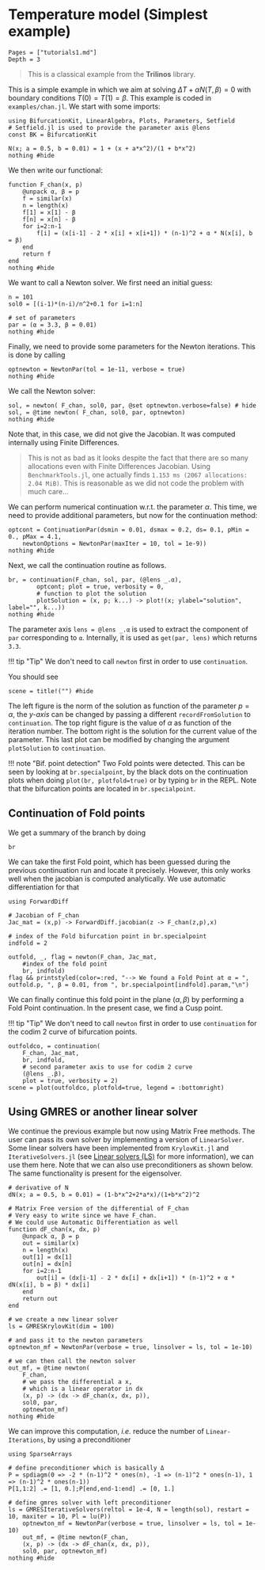 # Temperature model (Simplest example)

```@contents
Pages = ["tutorials1.md"]
Depth = 3
```

> This is a classical example from the **Trilinos** library.

This is a simple example in which we aim at solving $\Delta T+\alpha N(T,\beta)=0$ with boundary conditions $T(0) = T(1)=\beta$. This example is coded in `examples/chan.jl`. We start with some imports:

```@example TUT1
using BifurcationKit, LinearAlgebra, Plots, Parameters, Setfield
# Setfield.jl is used to provide the parameter axis @lens
const BK = BifurcationKit

N(x; a = 0.5, b = 0.01) = 1 + (x + a*x^2)/(1 + b*x^2)
nothing #hide
```

We then write our functional:

```@example TUT1
function F_chan(x, p)
	@unpack α, β = p
	f = similar(x)
	n = length(x)
	f[1] = x[1] - β
	f[n] = x[n] - β
	for i=2:n-1
		f[i] = (x[i-1] - 2 * x[i] + x[i+1]) * (n-1)^2 + α * N(x[i], b = β)
	end
	return f
end
nothing #hide
```
We want to call a Newton solver. We first need an initial guess:

```@example TUT1
n = 101
sol0 = [(i-1)*(n-i)/n^2+0.1 for i=1:n]

# set of parameters
par = (α = 3.3, β = 0.01)
nothing #hide
```

Finally, we need to provide some parameters for the Newton iterations. This is done by calling

```@example TUT1
optnewton = NewtonPar(tol = 1e-11, verbose = true)
nothing #hide
```

We call the Newton solver:

```@example TUT1
sol, = newton( F_chan, sol0, par, @set optnewton.verbose=false) # hide
sol, = @time newton( F_chan, sol0, par, optnewton)
nothing #hide
```

Note that, in this case, we did not give the Jacobian. It was computed internally using Finite Differences.

> This is not as bad as it looks despite the fact that there are so many allocations even with Finite Differences Jacobian. Using `BenchmarkTools.jl`, one actually finds `1.153 ms (2067 allocations: 2.04 MiB)`. This is reasonable as we did not code the problem with much care...

We can perform numerical continuation w.r.t. the parameter $\alpha$. This time, we need to provide additional parameters, but now for the continuation method:

```@example TUT1
optcont = ContinuationPar(dsmin = 0.01, dsmax = 0.2, ds= 0.1, pMin = 0., pMax = 4.1,
	newtonOptions = NewtonPar(maxIter = 10, tol = 1e-9))
nothing #hide
```

Next, we call the continuation routine as follows.

```@example TUT1
br, = continuation(F_chan, sol, par, (@lens _.α),
		optcont; plot = true, verbosity = 0,
		# function to plot the solution
		plotSolution = (x, p; k...) -> plot!(x; ylabel="solution", label="", k...))
nothing #hide		
```

The parameter axis `lens = @lens _.α` is used to extract the component of `par` corresponding to `α`. Internally, it is used as `get(par, lens)` which returns `3.3`.

!!! tip "Tip"
    We don't need to call `newton` first in order to use `continuation`.

You should see

```@example TUT1
scene = title!("") #hide		
```

The left figure is the norm of the solution as function of the parameter $p=\alpha$, the *y-axis* can be changed by passing a different `recordFromSolution` to `continuation`. The top right figure is the value of $\alpha$ as function of the iteration number. The bottom right is the solution for the current value of the parameter. This last plot can be modified by changing the argument `plotSolution` to `continuation`.

!!! note "Bif. point detection"
    Two Fold points were detected. This can be seen by looking at `br.specialpoint`, by the black	dots on the continuation plots when doing `plot(br, plotfold=true)` or by typing `br` in the REPL. Note that the bifurcation points are located in `br.specialpoint`.


## Continuation of Fold points

We get a summary of the branch by doing

```@example TUT1
br
```

We can take the first Fold point, which has been guessed during the previous continuation run and locate it precisely. However, this only works well when the jacobian is computed analytically. We use automatic differentiation for that

```@example TUT1
using ForwardDiff

# Jacobian of F_chan
Jac_mat = (x,p) -> ForwardDiff.jacobian(z -> F_chan(z,p),x)

# index of the Fold bifurcation point in br.specialpoint
indfold = 2

outfold, _, flag = newton(F_chan, Jac_mat,
	#index of the fold point
	br, indfold)
flag && printstyled(color=:red, "--> We found a Fold Point at α = ", outfold.p, ", β = 0.01, from ", br.specialpoint[indfold].param,"\n")
```

We can finally continue this fold point in the plane $(α,β)$ by performing a Fold Point continuation. In the present case, we find a Cusp point.

!!! tip "Tip"
    We don't need to call `newton` first in order to use `continuation` for the codim 2 curve of bifurcation points.

```@example TUT1
outfoldco, = continuation(
	F_chan, Jac_mat,
	br, indfold,
	# second parameter axis to use for codim 2 curve
	(@lens _.β),
	plot = true, verbosity = 2)
scene = plot(outfoldco, plotfold=true, legend = :bottomright)
```

## Using GMRES or another linear solver

We continue the previous example but now using Matrix Free methods. The user can pass its own solver by implementing a version of `LinearSolver`. Some linear solvers have been implemented from `KrylovKit.jl` and `IterativeSolvers.jl` (see [Linear solvers (LS)](@ref) for more information), we can use them here. Note that we can also use preconditioners as shown below. The same functionality is present for the eigensolver.

```@example TUT1
# derivative of N
dN(x; a = 0.5, b = 0.01) = (1-b*x^2+2*a*x)/(1+b*x^2)^2

# Matrix Free version of the differential of F_chan
# Very easy to write since we have F_chan.
# We could use Automatic Differentiation as well
function dF_chan(x, dx, p)
	@unpack α, β = p
	out = similar(x)
	n = length(x)
	out[1] = dx[1]
	out[n] = dx[n]
	for i=2:n-1
		out[i] = (dx[i-1] - 2 * dx[i] + dx[i+1]) * (n-1)^2 + α * dN(x[i], b = β) * dx[i]
	end
	return out
end

# we create a new linear solver
ls = GMRESKrylovKit(dim = 100)

# and pass it to the newton parameters
optnewton_mf = NewtonPar(verbose = true, linsolver = ls, tol = 1e-10)

# we can then call the newton solver
out_mf, = @time newton(
	F_chan,
	# we pass the differential a x,
	# which is a linear operator in dx
	(x, p) -> (dx -> dF_chan(x, dx, p)),
	sol0, par,
	optnewton_mf)
nothing #hide
```

We can improve this computation, *i.e.* reduce the number of `Linear-Iterations`, by using a preconditioner

```@example TUT1
using SparseArrays

# define preconditioner which is basically Δ
P = spdiagm(0 => -2 * (n-1)^2 * ones(n), -1 => (n-1)^2 * ones(n-1), 1 => (n-1)^2 * ones(n-1))
P[1,1:2] .= [1, 0.];P[end,end-1:end] .= [0, 1.]

# define gmres solver with left preconditioner
ls = GMRESIterativeSolvers(reltol = 1e-4, N = length(sol), restart = 10, maxiter = 10, Pl = lu(P))
	optnewton_mf = NewtonPar(verbose = true, linsolver = ls, tol = 1e-10)
	out_mf, = @time newton(F_chan,
	(x, p) -> (dx -> dF_chan(x, dx, p)),
	sol0, par, optnewton_mf)
nothing #hide
```
